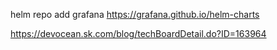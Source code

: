 helm repo add grafana https://grafana.github.io/helm-charts


https://devocean.sk.com/blog/techBoardDetail.do?ID=163964
